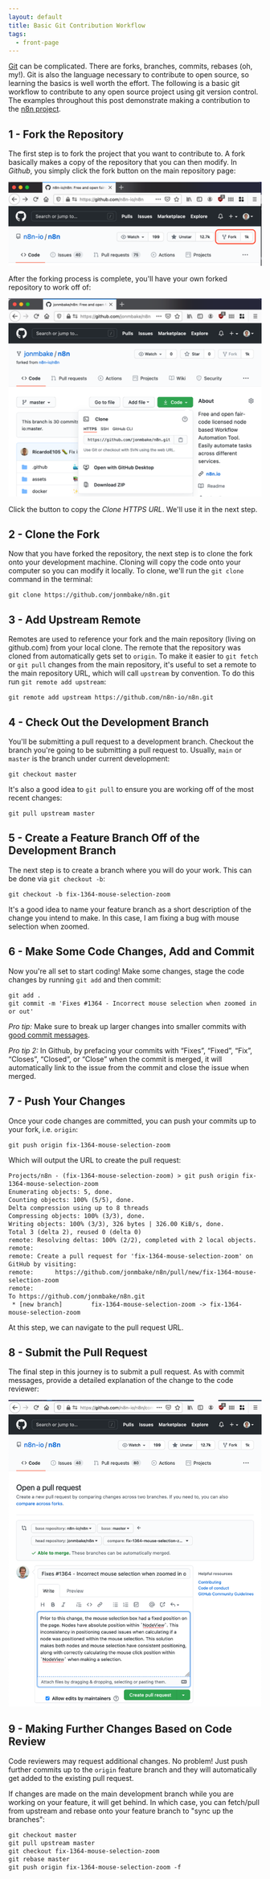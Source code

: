 ```yaml
---
layout: default
title: Basic Git Contribution Workflow
tags:
  - front-page
---
```


[Git](https://git-scm.com/) can be complicated. There are forks, branches, commits, rebases (oh, my!). Git is also the language necessary to contribute to open source, so learning the basics is well worth the effort. The following is a basic git workflow to contribute to any open source project using git version control. The examples throughout this post demonstrate making a contribution to the [n8n project](https://github.com/n8n-io/n8n).

## 1 - Fork the Repository

The first step is to fork the project that you want to contribute to. A fork basically makes a copy of the repository that you can then modify. In _Github_, you simply click the fork button on the main repository page:

![](/assets/images/2021-02-23-basic-git-contribution-workflow-0e21c6c7.png)

After the forking process is complete, you'll have your own forked repository to work off of:

![](/assets/images/2021-02-23-basic-git-contribution-workflow-7d30eac5.png)

Click the button to copy the _Clone HTTPS URL_. We'll use it in the next step.

## 2 - Clone the Fork

Now that you have forked the repository, the next step is to clone the fork onto your development machine. Cloning will copy the code onto your computer so you can modify it locally. To clone, we'll run the `git clone` command in the terminal:

```
git clone https://github.com/jonmbake/n8n.git
```

## 3 - Add Upstream Remote

Remotes are used to reference your fork and the main repository (living on github.com) from your local clone. The remote that the repository was cloned from automatically gets set to `origin`. To make it easier to `git fetch` or `git pull` changes from the main repository, it's useful to set a remote to the main repository URL, which will call `upstream` by convention. To do this run `git remote add upstream`:

```
git remote add upstream https://github.com/n8n-io/n8n.git
```

## 4 - Check Out the Development Branch

You'll be submitting a pull request to a development branch. Checkout the branch you're going to be submitting a pull request to. Usually, `main` or `master` is the branch under current development:

```
git checkout master
```

It's also a good idea to `git pull` to ensure you are working off of the most recent changes:

```
git pull upstream master
```

## 5 - Create a Feature Branch Off of the Development Branch

The next step is to create a branch where you will do your work. This can be done via `git checkout -b`:

```
git checkout -b fix-1364-mouse-selection-zoom
```

It's a good idea to name your feature branch as a short description of the change you intend to make. In this case, I am fixing a bug with mouse selection when zoomed.

## 6 - Make Some Code Changes, Add and Commit

Now you're all set to start coding! Make some changes, stage the code changes by running `git add` and then commit:

```
git add .
git commit -m 'Fixes #1364 - Incorrect mouse selection when zoomed in or out'
```

*Pro tip:* Make sure to break up larger changes into smaller commits with [good commit messages](https://chris.beams.io/posts/git-commit/).

*Pro tip 2:* In Github, by prefacing your commits with “Fixes”, “Fixed”, “Fix”, “Closes”, “Closed”, or “Close” when the commit is merged, it will automatically link to the issue from the commit and close the issue when merged.

## 7 - Push Your Changes

Once your code changes are committed, you can push your commits up to your fork, i.e. `origin`:

```
git push origin fix-1364-mouse-selection-zoom
```

Which will output the URL to create the pull request:

```
Projects/n8n - (fix-1364-mouse-selection-zoom) > git push origin fix-1364-mouse-selection-zoom
Enumerating objects: 5, done.
Counting objects: 100% (5/5), done.
Delta compression using up to 8 threads
Compressing objects: 100% (3/3), done.
Writing objects: 100% (3/3), 326 bytes | 326.00 KiB/s, done.
Total 3 (delta 2), reused 0 (delta 0)
remote: Resolving deltas: 100% (2/2), completed with 2 local objects.
remote:
remote: Create a pull request for 'fix-1364-mouse-selection-zoom' on GitHub by visiting:
remote:      https://github.com/jonmbake/n8n/pull/new/fix-1364-mouse-selection-zoom
remote:
To https://github.com/jonmbake/n8n.git
 * [new branch]        fix-1364-mouse-selection-zoom -> fix-1364-mouse-selection-zoom
 ```

 At this step, we can navigate to the pull request URL.

## 8 - Submit the Pull Request

The final step in this journey is to submit a pull request. As with commit messages, provide a detailed explanation of the change to the code reviewer:

![](/assets/images/2021-02-23-basic-git-contribution-workflow-d8568084.png)

## 9 -  Making Further Changes Based on Code Review

Code reviewers may request additional changes. No problem! Just push further commits up to the `origin` feature branch and they will automatically get added to the existing pull request.

If changes are made on the main development branch while you are working on your feature, it will get behind. In which case, you can fetch/pull from upstream and rebase onto your feature branch to "sync up the branches":

```
git checkout master
git pull upstream master
git checkout fix-1364-mouse-selection-zoom
git rebase master
git push origin fix-1364-mouse-selection-zoom -f
```
